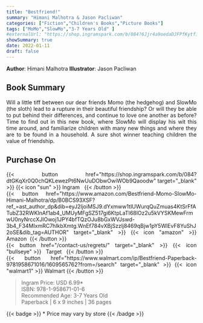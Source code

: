```yaml
---
title: "Bestfriend!"
summary: "Himani Malhotra & Jason Pacliwan"
categories: ["Fiction","Children's Books","Picture Books"]
tags: ["MoMo","SlowMo","3-7 Years Old" ]
#externalUrl: "https://shop.ingramspark.com/b/084?6Jjr4a9oedaDJFPfKytf1LvKUUDUXW5AIJUdB7cwUpO"
showSummary: true
date: 2022-01-11
draft: false
---
```

<div class="flex flex-wrap">

**Author**:&nbsp;Himani&nbsp;Malhotra **Illustrator**:&nbsp;Jason&nbsp;Pacliwan

<div align="justify">

## Book Summary
Will a little tiff between our dear friends Momo (the hedgehog) and SlowMo (the sloth) lead to a rupture in their beautiful friendship? Or will they be able to put behind their differences, and continue to love one another as before? Time to find out in this new book, where SlowMo will display his wit this time around, and familiarize children with many new things and where they are to be found in a household. A sure shot winner teaching children the value of friendship.

## Purchase  On

<div class="flex flex-wrap">

<div>
<div class=" mt-3 ">
{{< button href="https://shop.ingramspark.com/b/084?dtGKqXr0Q0chQKLewezPt6NwUuDObwOwiWOb9Qaoodw" target="_blank" >}}
{{< icon "sun" >}}&nbsp;Ingram&nbsp;&nbsp;
{{< /button >}}
</div>
<div class=" mt-3 ">
{{< button href="https://www.amazon.com/Bestfriend-Momo-SlowMo-Himani-Malhotra/dp/B0BCS93XSF?ref_=ast_author_dp&dib=eyJ2IjoiMSJ9.dYxmww1tIUWurqQuZmuas4KtSrFfATubZ32RWKInAf1ab4_UMUyMFgSZ517gi6KtpLaTI68lOz2u5kVYSKMewFrmwU0nyNrccXJIOwoj1JPY4bfTQzOJu8bGxWVJswd-3b4_F34MIxmRC7hIkbXmtg.WnEf784vXBjSzzlj8469qBjw1pY5WlEvF8YuShJ2oSE&dib_tag=AUTHOR" target="_blank" >}}
{{< icon "amazon" >}} Amazon&nbsp;
{{< /button >}}
</div>
</div>
<div>
<div class=" mt-3 ">
{{< button href="/contact-us/regrets/" target="_blank" >}}
{{< icon "bullseye" >}} &nbsp;&nbsp;Target&nbsp;&nbsp;
{{< /button >}}
</div>
<div class=" mt-3 ">
{{< button href="https://www.walmart.com/ip/Bestfriend-Paperback-9781958671016/1609565762?from=/search" target="_blank" >}}
{{< icon "walmart1" >}} Walmart
{{< /button >}}
</div>
</div>
</div>



> Ingram Price: USD 6.99* <br>
> ISBN: 978-1-958671-01-6 <br>
> Recommended Age: 3-7 Years Old <br> 
> Paperback | 6 x 9 inches | 36 pages 

{{< badge >}}  * Price may vary by store {{< /badge >}}

</div>

</div>

